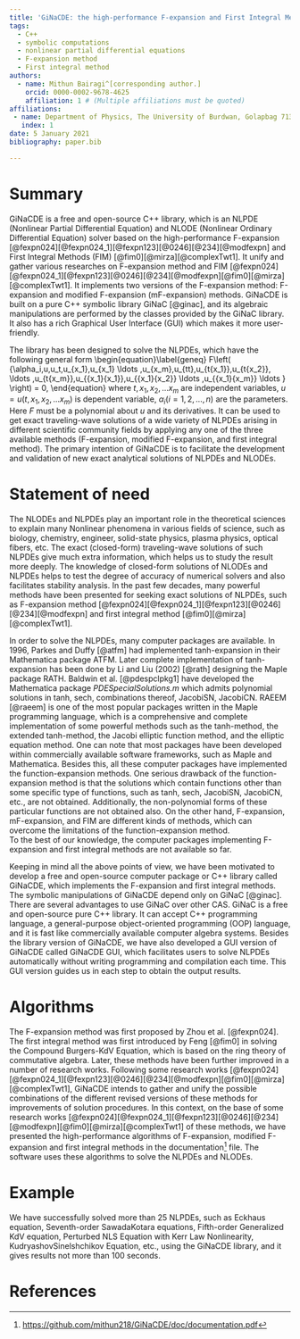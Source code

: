 ```yaml
---
title: 'GiNaCDE: the high-performance F-expansion and First Integral Methods with C++ library for solving Nonlinear Differential Equations'
tags:
  - C++
  - symbolic computations
  - nonlinear partial differential equations
  - F-expansion method  
  - First integral method 
authors:
  - name: Mithun Bairagi^[corresponding author.]
    orcid: 0000-0002-9678-4625
    affiliation: 1 # (Multiple affiliations must be quoted)
affiliations:
 - name: Department of Physics, The University of Burdwan, Golapbag 713104, West Bengal, India
   index: 1
date: 5 January 2021
bibliography: paper.bib

---
```


# Summary

GiNaCDE is a free and open-source C++ library, which is an NLPDE (Nonlinear Partial Differential Equation) and NLODE (Nonlinear Ordinary Differential Equation) solver based on the high-performance F-expansion [@fexpn024][@fexpn024_1][@fexpn123][@0246][@234][@modfexpn] and First Integral Methods (FIM) [@fim0][@mirza][@complexTwt1]. It unify and gather various researches on F-expansion method and FIM [@fexpn024][@fexpn024_1][@fexpn123][@0246][@234][@modfexpn][@fim0][@mirza][@complexTwt1]. It implements two versions of the F-expansion method: F-expansion and modified F-expansion (mF-expansion) methods. GiNaCDE is built on a pure C++ symbolic library GiNaC [@ginac], and its algebraic manipulations are performed by the classes provided by the GiNaC library. It also has a rich Graphical User Interface (GUI) which makes it more user-friendly.

The library has been designed to solve the NLPDEs, which have the following general form
\begin{equation}\label{geneq}
    F\left( {\alpha_i,u,u_t,u_{x_1},u_{x_1} \ldots ,u_{x_m},u_{tt},u_{t{x_1}},u_{t{x_2}}, \ldots ,u_{t{x_m}},u_{{x_1}{x_1}},u_{{x_1}{x_2}} \ldots ,u_{{x_1}{x_m}} \ldots } \right) = 0,
\end{equation}
where $t,x_1,x_2, \ldots x_m$ are independent variables, $u=u(t,x_1,x_2, \ldots x_m)$ is dependent variable, $\alpha_i(i=1,2,\ldots,n)$ are the parameters. Here $F$ must be a polynomial about $u$ and its derivatives. It can be used to get exact traveling-wave solutions of a wide variety of NLPDEs arising in different scientific community fields by applying any one of the three available methods (F-expansion, modified F-expansion, and first integral method). The primary intention of GiNaCDE is to facilitate the development and validation of new exact analytical solutions of NLPDEs and NLODEs. 

# Statement of need 

The NLODEs and NLPDEs play an important role in the theoretical sciences to explain many Nonlinear phenomena in various fields of science, such as biology, chemistry, engineer, solid-state physics, plasma physics, optical fibers, etc. The exact (closed-form) traveling-wave solutions of such NLPDEs give much extra information, which helps us to study the result more deeply. The knowledge of closed-form solutions of NLODEs and NLPDEs helps to test the degree of accuracy of numerical solvers and also facilitates stability analysis. In the past few decades, many powerful methods have been presented for seeking exact solutions of NLPDEs, such as F-expansion method [@fexpn024][@fexpn024_1][@fexpn123][@0246][@234][@modfexpn] and first integral method [@fim0][@mirza][@complexTwt1].

In order to solve the NLPDEs, many computer packages are available.
In 1996, Parkes and Duffy [@atfm] had implemented tanh-expansion in their Mathematica package ATFM. Later complete implementation of tanh-expansion has been done by Li and Liu (2002) [@rath] designing the Maple package RATH. Baldwin et al. [@pdespclpkg1] have developed the Mathematica package *PDESpecialSolutions.m* which admits polynomial solutions in tanh, sech, combinations thereof, JacobiSN, JacobiCN. RAEEM [@raeem] is one of the most popular packages written in the Maple programming language, which is a comprehensive and complete implementation of some powerful methods such as the tanh-method, the extended tanh-method, the Jacobi elliptic function method, and the elliptic equation method. One can note that most packages have been developed within commercially available software frameworks, such as Maple and Mathematica. Besides this, all these computer packages have implemented the function-expansion methods. One serious drawback of the function-expansion method is that the solutions which contain functions other than some specific type of functions, such as tanh, sech, JacobiSN, JacobiCN, etc., are not obtained. Additionally, the non-polynomial forms of these particular functions are not obtained also. On the other hand, F-expansion, mF-expansion, and FIM are different kinds of methods, which can overcome the limitations of the function-expansion method.   
To the best of our knowledge, the computer packages implementing F-expansion and first integral methods are not available so far.

Keeping in mind all the above points of view, we have been motivated to develop a free and open-source computer package or C++ library called GiNaCDE, which implements the F-expansion and first integral methods. The symbolic manipulations of GiNaCDE depend only on GiNaC [@ginac]. There are several advantages to use GiNaC over other CAS. GiNaC is a free and open-source pure C++ library. It can accept C++ programming language, a general-purpose object-oriented programming (OOP) language, and it is fast like commercially available computer algebra systems.
Besides the library version of GiNaCDE, we have also developed a GUI version of GiNaCDE called GiNaCDE GUI, which facilitates users to solve NLPDEs automatically without writing programming and compilation each time. This GUI version guides us in each step to obtain the output results.

# Algorithms

The F-expansion method was first proposed by Zhou et al. [@fexpn024].
The first integral method was first introduced by Feng [@fim0] in solving the Compound Burgers-KdV Equation, which is based on the ring theory of commutative algebra.
Later, these methods have been further improved in a number of research works. Following some research works [@fexpn024][@fexpn024_1][@fexpn123][@0246][@234][@modfexpn][@fim0][@mirza][@complexTwt1], GiNaCDE intends to gather and unify the possible combinations of the different revised versions of these methods for improvements of solution procedures. In this context, on the base of some research works [@fexpn024][@fexpn024_1][@fexpn123][@0246][@234][@modfexpn][@fim0][@mirza][@complexTwt1] of these methods, we have presented the high-performance algorithms of F-expansion, modified F-expansion and first integral methods in the documentation[^1] file. The software uses these algorithms to solve the NLPDEs and NLODEs.

[^1]: https://github.com/mithun218/GiNaCDE/doc/documentation.pdf

# Example
We have successfully solved more than 25 NLPDEs, such as Eckhaus equation, Seventh-order SawadaKotara equations, Fifth-order Generalized KdV equation, Perturbed NLS Equation with Kerr Law Nonlinearity, KudryashovSinelshchikov Equation, etc., using the GiNaCDE library, and it gives results not more than 100 seconds.


# References
